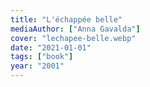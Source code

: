 ```yaml
---
title: "L'échappée belle"
mediaAuthor: ["Anna Gavalda"]
cover: "lechapee-belle.webp"
date: "2021-01-01"
tags: ["book"]
year: "2001"
---
```

